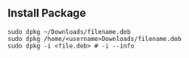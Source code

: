 ## Install Package

```
sudo dpkg ~/Downloads/filename.deb
sudo dpkg /home/<username>Downloads/filename.deb
sudo dpkg -i <file.deb> # -i --info
```
